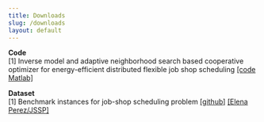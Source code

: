```yaml
---
title: Downloads
slug: /downloads
layout: default
---
```


<p>
<b>Code</b>
<br/>
[1] Inverse model and adaptive neighborhood search based cooperative optimizer for energy-efficient distributed flexible job shop scheduling <a href="https://github.com/cls1277/IMANS" target="_blank">[code Matlab]</a>
</p>

<p>
<b>Dataset</b>
<br/>
[1] Benchmark instances for job-shop scheduling problem <a href="https://github.com/cls1277/JSP-benchmark" target="_blank">[github]</a> <a href="https://www.eii.uva.es/elena/JSSP/InstancesJSSP.htm" target="_blank">[Elena Perez/JSSP]</a>
</p>